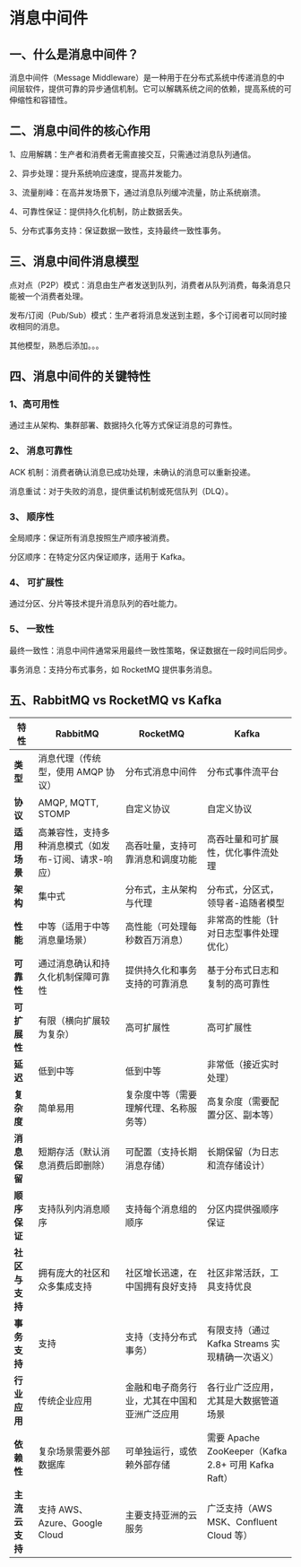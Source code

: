 # 消息中间件

## 一、什么是消息中间件？

消息中间件（Message Middleware）是一种用于在分布式系统中传递消息的中间层软件，提供可靠的异步通信机制。它可以解耦系统之间的依赖，提高系统的可伸缩性和容错性。

## 二、消息中间件的核心作用

1、应用解耦：生产者和消费者无需直接交互，只需通过消息队列通信。

2、异步处理：提升系统响应速度，提高并发能力。

3、流量削峰：在高并发场景下，通过消息队列缓冲流量，防止系统崩溃。

4、可靠性保证：提供持久化机制，防止数据丢失。

5、分布式事务支持：保证数据一致性，支持最终一致性事务。

## 三、消息中间件消息模型

点对点（P2P）模式：消息由生产者发送到队列，消费者从队列消费，每条消息只能被一个消费者处理。

发布/订阅（Pub/Sub）模式：生产者将消息发送到主题，多个订阅者可以同时接收相同的消息。

其他模型，熟悉后添加。。。

## 四、消息中间件的关键特性

### 1、高可用性

通过主从架构、集群部署、数据持久化等方式保证消息的可靠性。

### 2、 消息可靠性

ACK 机制：消费者确认消息已成功处理，未确认的消息可以重新投递。

消息重试：对于失败的消息，提供重试机制或死信队列（DLQ）。

### 3、 顺序性

全局顺序：保证所有消息按照生产顺序被消费。

分区顺序：在特定分区内保证顺序，适用于 Kafka。

### 4、 可扩展性

通过分区、分片等技术提升消息队列的吞吐能力。

### 5、 一致性

最终一致性：消息中间件通常采用最终一致性策略，保证数据在一段时间后同步。

事务消息：支持分布式事务，如 RocketMQ 提供事务消息。

## 五、RabbitMQ vs RocketMQ vs Kafka

| 特性        | RabbitMQ                    | RocketMQ               | Kafka                                         |
|-----------|-----------------------------|------------------------|-----------------------------------------------|
| **类型**    | 消息代理（传统型，使用 AMQP 协议）        | 分布式消息中间件               | 分布式事件流平台                                      |
| **协议**    | AMQP, MQTT, STOMP           | 自定义协议                  | 自定义协议                                         |
| **适用场景**  | 高兼容性，支持多种消息模式（如发布-订阅、请求-响应） | 高吞吐量，支持可靠消息和调度功能       | 高吞吐量和可扩展性，优化事件流处理                             |
| **架构**    | 集中式                         | 分布式，主从架构与代理            | 分布式，分区式，领导者-追随者模型                             |
| **性能**    | 中等（适用于中等消息量场景）              | 高性能（可处理每秒数百万消息）        | 非常高的性能（针对日志型事件处理优化）                           |
| **可靠性**   | 通过消息确认和持久化机制保障可靠性           | 提供持久化和事务支持的可靠消息        | 基于分布式日志和复制的高可靠性                               |
| **可扩展性**  | 有限（横向扩展较为复杂）                | 高可扩展性                  | 高可扩展性                                         |
| **延迟**    | 低到中等                        | 低到中等                   | 非常低（接近实时处理）                                   |
| **复杂度**   | 简单易用                        | 复杂度中等（需要理解代理、名称服务等）    | 高复杂度（需要配置分区、副本等）                              |
| **消息保留**  | 短期存活（默认消息消费后即删除）            | 可配置（支持长期消息存储）          | 长期保留（为日志和流存储设计）                               |
| **顺序保证**  | 支持队列内消息顺序                   | 支持每个消息组的顺序             | 分区内提供强顺序保证                                    |
| **社区与支持** | 拥有庞大的社区和众多集成支持              | 社区增长迅速，在中国拥有良好支持       | 社区非常活跃，工具支持优良                                 |
| **事务支持**  | 支持                          | 支持（支持分布式事务）            | 有限支持（通过 Kafka Streams 实现精确一次语义）               |
| **行业应用**  | 传统企业应用                      | 金融和电子商务行业，尤其在中国和亚洲广泛应用 | 各行业广泛应用，尤其是大数据管道场景                            |
| **依赖性**   | 复杂场景需要外部数据库                 | 可单独运行，或依赖外部存储          | 需要 Apache ZooKeeper（Kafka 2.8+ 可用 Kafka Raft） |
| **主流云支持** | 支持 AWS、Azure、Google Cloud   | 主要支持亚洲的云服务             | 广泛支持（AWS MSK、Confluent Cloud 等）               |

